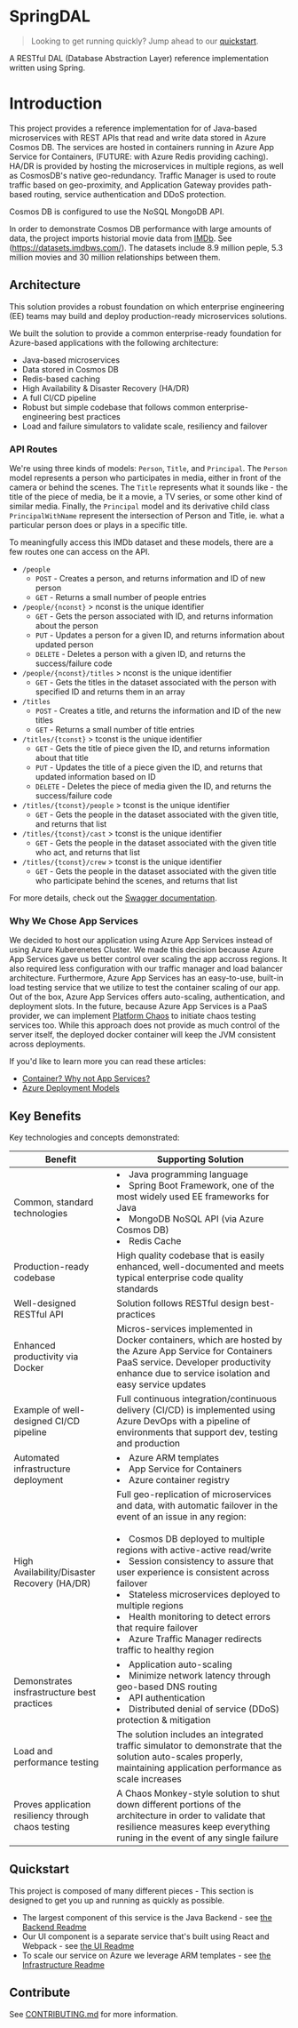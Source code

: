# SpringDAL

> Looking to get running quickly? Jump ahead to our [quickstart](#quickstart).

A RESTful DAL (Database Abstraction Layer) reference implementation written using Spring.

# Introduction

This project provides a reference implementation for of Java-based microservices with REST APIs that read and write data stored in Azure Cosmos DB. The services are hosted in containers running in Azure App Service for Containers, (FUTURE: with Azure Redis providing caching). HA/DR is provided by hosting the microservices in multiple regions, as well as CosmosDB's native geo-redundancy. Traffic Manager is used to route traffic based on geo-proximity, and Application Gateway provides path-based routing, service authentication and DDoS protection.

Cosmos DB is configured to use the NoSQL MongoDB API.

In order to demonstrate Cosmos DB performance with large amounts of data, the project imports historial movie data from [IMDb](https://www.imdb.com/interfaces/). See (https://datasets.imdbws.com/). The datasets include 8.9 million peple, 5.3 million movies and 30 million relationships between them.

## Architecture

This solution provides a robust foundation on which enterprise engineering (EE) teams may build and deploy production-ready microservices solutions.

We built the solution to provide a common enterprise-ready foundation for Azure-based applications with the following architecture:

- Java-based microservices
- Data stored in Cosmos DB
- Redis-based caching
- High Availability & Disaster Recovery (HA/DR)
- A full CI/CD pipeline
- Robust but simple codebase that follows common enterprise-engineering best practices
- Load and failure simulators to validate scale, resiliency and failover

### API Routes

We're using three kinds of models: `Person`, `Title`, and `Principal`. The `Person` model represents a person who participates in media, either in front of the camera or behind the scenes. The `Title` represents what it sounds like - the title of the piece of media, be it a movie, a TV series, or some other kind of similar media. Finally, the `Principal` model and its derivative child class `PrincipalWithName` represent the intersection of Person and Title, ie. what a particular person does or plays in a specific title.

To meaningfully access this IMDb dataset and these models, there are a few routes one can access on the API.

+ `/people`
  + `POST` - Creates a person, and returns information and ID of new person
  + `GET` - Returns a small number of people entries
+ `/people/{nconst}` > nconst is the unique identifier
  + `GET` - Gets the person associated with ID, and returns information about the person
  + `PUT` - Updates a person for a given ID, and returns information about updated person
  + `DELETE` - Deletes a person with a given ID, and returns the success/failure code
+ `/people/{nconst}/titles` > nconst is the unique identifier
  + `GET` - Gets the titles in the dataset associated with the person with specified ID and returns them in an array
+ `/titles`
  + `POST` - Creates a title, and returns the information and ID of the new titles
  + `GET` - Returns a small number of title entries
+ `/titles/{tconst}` > tconst is the unique identifier
  + `GET` - Gets the title of piece given the ID, and returns information about that title
  + `PUT` - Updates the title of a piece given the ID, and returns that updated information based on ID
  + `DELETE` - Deletes the piece of media given the ID, and returns the success/failure code
+ `/titles/{tconst}/people` > tconst is the unique identifier
  + `GET` - Gets the people in the dataset associated with the given title, and returns that list
+ `/titles/{tconst}/cast` > tconst is the unique identifier
  + `GET` - Gets the people in the dataset associated with the given title who act, and returns that list
+ `/titles/{tconst}/crew` > tconst is the unique identifier
  + `GET` - Gets the people in the dataset associated with the given title who participate behind the scenes, and returns that list

For more details, check out the [Swagger documentation](./api/swagger.yml).

### Why We Chose App Services

We decided to host our application using Azure App Services instead of using Azure Kuberenetes Cluster. We made this decision because Azure App Services gave us better control over scaling the app accross regions. It also required less configuration with our traffic manager and load balancer architecture. Furthermore, Azure App Services has an easy-to-use, built-in load testing service that we utilize to test the container scaling of our app. Out of the box, Azure App Services offers auto-scaling, authentication, and deployment slots. In the future, because Azure App Services is a PaaS provider, we can implement [Platform Chaos](https://github.com/Azure/platform-chaos) to initiate chaos testing services too. While this approach does not provide as much control of the server itself, the deployed docker container will keep the JVM consistent across deployments.

If you'd like to learn more you can read these articles:
 - [Container? Why not App Services?](https://blogs.msdn.microsoft.com/premier_developer/2018/06/15/container-why-not-app-services/)
 - [Azure Deployment Models](https://stackify.com/azure-deployment-models/)

## Key Benefits

Key technologies and concepts demonstrated:

| Benefit | Supporting Solution
|---|---
| Common, standard technologies | <li>Java programming language<li>Spring Boot Framework, one of the most widely used EE frameworks for Java<li>MongoDB NoSQL API (via Azure Cosmos DB)<li>Redis Cache
| Production-ready codebase | High quality codebase that is easily enhanced, well-documented and meets typical enterprise code quality standards
| Well-designed RESTful API | Solution follows RESTful design best-practices
| Enhanced productivity via Docker| Micros-services implemented in Docker containers, which are hosted by the Azure App Service for Containers PaaS service. Developer productivity enhance due to service isolation and easy service updates
| Example of well-designed CI/CD pipeline | Full continuous integration/continuous delivery (CI/CD) is implemented using Azure DevOps with a pipeline of environments that support dev, testing and production
| Automated infrastructure deployment | <li>Azure ARM templates<li>App Service for Containers<li>Azure container registry
| High Availability/Disaster Recovery (HA/DR) | Full geo-replication of microservices and data, with automatic failover in the event of an issue in any region:<br><br><li>Cosmos DB deployed to multiple regions with active-active read/write<li>Session consistency to assure that user experience is consistent across failover<li>Stateless microservices deployed to multiple regions<li>Health monitoring to detect errors that require failover<li>Azure Traffic Manager redirects traffic to healthy region
| Demonstrates insfrastructure best practices | <li>Application auto-scaling<li>Minimize network latency through geo-based DNS routing<li>API authentication<li>Distributed denial of service (DDoS) protection & mitigation
| Load and performance testing | The solution includes an integrated traffic simulator to demonstrate that the solution auto-scales properly, maintaining application performance as scale increases
| Proves application resiliency through chaos testing | A Chaos Monkey-style solution to shut down different portions of the architecture in order to validate that resilience measures keep everything runing in the event of any single failure

## Quickstart

This project is composed of many different pieces - This section is designed to get you up and running as quickly as possible.

* The largest component of this service is the Java Backend - see [the Backend Readme](./api/README.md)
* Our UI component is a separate service that's built using React and Webpack - see [the UI Readme](./ui/README.md)
* To scale our service on Azure we leverage ARM templates - see [the Infrastructure Readme](./infrastructure/README.md)

## Contribute

See [CONTRIBUTING.md](./CONTRIBUTING.md) for more information.
